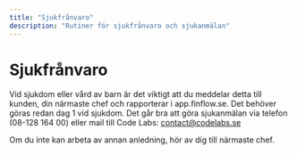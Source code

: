 ```yaml
---
title: "Sjukfrånvaro"
description: "Rutiner för sjukfrånvaro och sjukanmälan"
---
```


# Sjukfrånvaro

Vid sjukdom eller vård av barn är det viktigt att du meddelar detta till kunden, din närmaste chef och rapporterar i app.finflow.se. Det behöver göras redan dag 1 vid sjukdom. Det går bra att göra sjukanmälan via telefon (08-128 164 00) eller mail till Code Labs: contact@codelabs.se

Om du inte kan arbeta av annan anledning, hör av dig till närmaste chef.